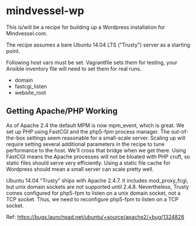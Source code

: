 mindvessel-wp
=============

This is/will be a recipe for building up a Wordpress installation for
Mindvessel.com.

The recipe assumes a bare Ubuntu 14.04 LTS ("Trusty") server as a starting
point.

Following host vars must be set. Vagrantfile sets them for testing, your
Ansible inventory file will need to set them for real runs.

* domain
* fastcgi_listen
* website_root

Getting Apache/PHP Working
----------------------------------------
As of Apache 2.4 the default MPM is now mpm_event, which is great. We set up PHP
using FastCGI and the php5-fpm process manager. The out-of-the-box settings seem
reasonable for a small-scale server. Scaling up will require setting several
additional parameters in the recipe to tune performance to the host. We'll cross
that bridge when we get there. Using FastCGI means the Apache processes will not
be bloated with PHP cruft, so static files should serve very efficiently. Using
a static file cache for Wordpress should mean a small server can scale pretty
well.

Ubuntu 14.04 "Trusty" ships with Apache 2.4.7. It includes mod_proxy_fcgi, but
unix domain sockets are not supported until 2.4.8. Nevertheless, Trusty comes
configured for php5-fpm to listen on a unix domain socket, not a TCP socket.
Thus, we need to reconfigure php5-fpm to listen on a TCP socket.

Ref: https://bugs.launchpad.net/ubuntu/+source/apache2/+bug/1324828
